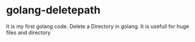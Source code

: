 # golang-deletepath
It is my first golang code.
Delete a Directory in golang.
It is usefull for huge files and directory

